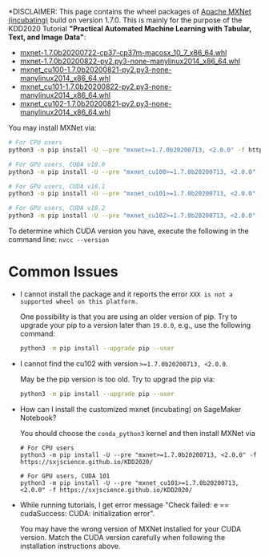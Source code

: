 *DISCLAIMER: This page contains the wheel packages of [Apache MXNet (incubating)](https://github.com/apache/incubator-mxnet)
build on version 1.7.0.
This is mainly for the purpose of the KDD2020 Tutorial
**"Practical Automated Machine Learning with Tabular, Text, and Image Data"**: 

- [mxnet-1.7.0b20200722-cp37-cp37m-macosx_10_7_x86_64.whl](https://autogluon-kdd-mxnet-wheels.s3-accelerate.amazonaws.com/mxnet-1.7.0b20200722-cp37-cp37m-macosx_10_7_x86_64.whl)
- [mxnet-1.7.0b20200822-py2.py3-none-manylinux2014_x86_64.whl](https://autogluon-kdd-mxnet-wheels.s3-accelerate.amazonaws.com/mxnet-1.7.0b20200822-py2.py3-none-manylinux2014_x86_64.whl)
- [mxnet_cu100-1.7.0b20200821-py2.py3-none-manylinux2014_x86_64.whl](https://autogluon-kdd-mxnet-wheels.s3-accelerate.amazonaws.com/mxnet_cu100-1.7.0b20200821-py2.py3-none-manylinux2014_x86_64.whl)
- [mxnet_cu101-1.7.0b20200822-py2.py3-none-manylinux2014_x86_64.whl](https://autogluon-kdd-mxnet-wheels.s3-accelerate.amazonaws.com/mxnet_cu101-1.7.0b20200822-py2.py3-none-manylinux2014_x86_64.whl)
- [mxnet_cu102-1.7.0b20200821-py2.py3-none-manylinux2014_x86_64.whl](https://autogluon-kdd-mxnet-wheels.s3-accelerate.amazonaws.com/mxnet_cu102-1.7.0b20200821-py2.py3-none-manylinux2014_x86_64.whl)

You may install MXNet via:

```bash
# For CPU users
python3 -m pip install -U --pre "mxnet>=1.7.0b20200713, <2.0.0" -f https://sxjscience.github.io/KDD2020/

# For GPU users, CUDA v10.0
python3 -m pip install -U --pre "mxnet_cu100>=1.7.0b20200713, <2.0.0" -f https://sxjscience.github.io/KDD2020/

# For GPU users, CUDA v10.1
python3 -m pip install -U --pre "mxnet_cu101>=1.7.0b20200713, <2.0.0" -f https://sxjscience.github.io/KDD2020/

# For GPU users, CUDA v10.2
python3 -m pip install -U --pre "mxnet_cu102>=1.7.0b20200713, <2.0.0" -f https://sxjscience.github.io/KDD2020/
```

To determine which CUDA version you have, execute the following in the command line: `nvcc --version`

# Common Issues

- I cannot install the package and it reports the error 
`XXX is not a supported wheel on this platform.`

    One possibility is that you are using an older version of pip. Try to upgrade your pip to a version later than `19.0.0`, 
e.g., use the following command:

    ```bash
    python3 -m pip install --upgrade pip --user
    ```

- I cannot find the cu102 with version `>=1.7.0b20200713, <2.0.0`.

    May be the pip version is too old. Try to upgrad the pip via:
    
    ```bash
    python3 -m pip install --upgrade pip --user
    ```

- How can I install the customized mxnet (incubating) on SageMaker Notebook?

   You should choose the `conda_python3` kernel and then install MXNet via

   ```
   # For CPU users
   python3 -m pip install -U --pre "mxnet>=1.7.0b20200713, <2.0.0" -f https://sxjscience.github.io/KDD2020/

   # For GPU users, CUDA 101
   python3 -m pip install -U --pre "mxnet_cu101>=1.7.0b20200713, <2.0.0" -f https://sxjscience.github.io/KDD2020/
   ```

- While running tutorials, I get error message "Check failed: e == cudaSuccess: CUDA: initialization error".

    You may have the wrong version of MXNet installed for your CUDA version. Match the CUDA version carefully when following the installation instructions above.

